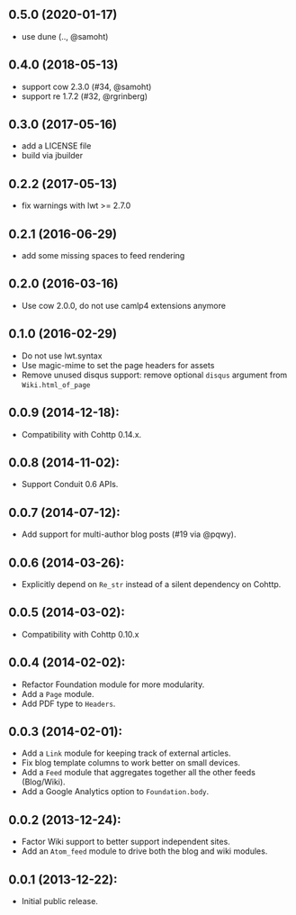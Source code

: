 ## 0.5.0 (2020-01-17)

* use dune (.., @samoht)

## 0.4.0 (2018-05-13)

* support cow 2.3.0 (#34, @samoht)
* support re 1.7.2 (#32, @rgrinberg)

## 0.3.0 (2017-05-16)

* add a LICENSE file
* build via jbuilder

## 0.2.2 (2017-05-13)

* fix warnings with lwt >= 2.7.0

## 0.2.1 (2016-06-29)

* add some missing spaces to feed rendering

## 0.2.0 (2016-03-16)

* Use cow 2.0.0, do not use camlp4 extensions anymore

## 0.1.0 (2016-02-29)

* Do not use lwt.syntax
* Use magic-mime to set the page headers for assets
* Remove unused disqus support: remove optional `disqus` argument from
  `Wiki.html_of_page`

## 0.0.9 (2014-12-18):

* Compatibility with Cohttp 0.14.x.

## 0.0.8 (2014-11-02):

* Support Conduit 0.6 APIs.

## 0.0.7 (2014-07-12):

* Add support for multi-author blog posts (#19 via @pqwy).

## 0.0.6 (2014-03-26):

* Explicitly depend on `Re_str` instead of a silent dependency on Cohttp.

## 0.0.5 (2014-03-02):

* Compatibility with Cohttp 0.10.x

## 0.0.4 (2014-02-02):

* Refactor Foundation module for more modularity.
* Add a `Page` module.
* Add PDF type to `Headers`.

## 0.0.3 (2014-02-01):

* Add a `Link` module for keeping track of external articles.
* Fix blog template columns to work better on small devices.
* Add a `Feed` module that aggregates together all the other feeds (Blog/Wiki).
* Add a Google Analytics option to `Foundation.body`.

## 0.0.2 (2013-12-24):

* Factor Wiki support to better support independent sites.
* Add an `Atom_feed` module to drive both the blog and wiki modules.

## 0.0.1 (2013-12-22):

* Initial public release.
